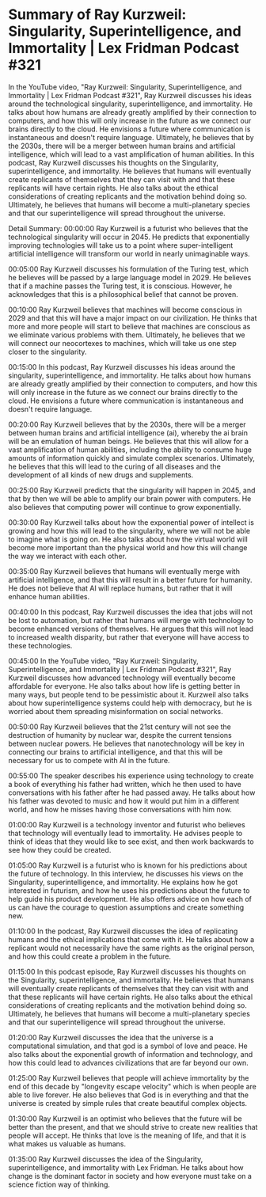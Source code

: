 # Summary of Ray Kurzweil: Singularity, Superintelligence, and Immortality | Lex Fridman Podcast #321

In the YouTube video, "Ray Kurzweil: Singularity, Superintelligence, and Immortality | Lex Fridman Podcast #321", Ray Kurzweil discusses his ideas around the technological singularity, superintelligence, and immortality. He talks about how humans are already greatly amplified by their connection to computers, and how this will only increase in the future as we connect our brains directly to the cloud. He envisions a future where communication is instantaneous and doesn't require language. Ultimately, he believes that by the 2030s, there will be a merger between human brains and artificial intelligence, which will lead to a vast amplification of human abilities.
In this podcast, Ray Kurzweil discusses his thoughts on the Singularity, superintelligence, and immortality. He believes that humans will eventually create replicants of themselves that they can visit with and that these replicants will have certain rights. He also talks about the ethical considerations of creating replicants and the motivation behind doing so. Ultimately, he believes that humans will become a multi-planetary species and that our superintelligence will spread throughout the universe.

Detail Summary: 
00:00:00
Ray Kurzweil is a futurist who believes that the technological singularity will occur in 2045. He predicts that exponentially improving technologies will take us to a point where super-intelligent artificial intelligence will transform our world in nearly unimaginable ways.

00:05:00
Ray Kurzweil discusses his formulation of the Turing test, which he believes will be passed by a large language model in 2029. He believes that if a machine passes the Turing test, it is conscious. However, he acknowledges that this is a philosophical belief that cannot be proven.

00:10:00
Ray Kurzweil believes that machines will become conscious in 2029 and that this will have a major impact on our civilization. He thinks that more and more people will start to believe that machines are conscious as we eliminate various problems with them. Ultimately, he believes that we will connect our neocortexes to machines, which will take us one step closer to the singularity.

00:15:00
In this podcast, Ray Kurzweil discusses his ideas around the singularity, superintelligence, and immortality. He talks about how humans are already greatly amplified by their connection to computers, and how this will only increase in the future as we connect our brains directly to the cloud. He envisions a future where communication is instantaneous and doesn't require language.

00:20:00
Ray Kurzweil believes that by the 2030s, there will be a merger between human brains and artificial intelligence (ai), whereby the ai brain will be an emulation of human beings. He believes that this will allow for a vast amplification of human abilities, including the ability to consume huge amounts of information quickly and simulate complex scenarios. Ultimately, he believes that this will lead to the curing of all diseases and the development of all kinds of new drugs and supplements.

00:25:00
Ray Kurzweil predicts that the singularity will happen in 2045, and that by then we will be able to amplify our brain power with computers. He also believes that computing power will continue to grow exponentially.

00:30:00
Ray Kurzweil talks about how the exponential power of intellect is growing and how this will lead to the singularity, where we will not be able to imagine what is going on. He also talks about how the virtual world will become more important than the physical world and how this will change the way we interact with each other.

00:35:00
Ray Kurzweil believes that humans will eventually merge with artificial intelligence, and that this will result in a better future for humanity. He does not believe that AI will replace humans, but rather that it will enhance human abilities.

00:40:00
In this podcast, Ray Kurzweil discusses the idea that jobs will not be lost to automation, but rather that humans will merge with technology to become enhanced versions of themselves. He argues that this will not lead to increased wealth disparity, but rather that everyone will have access to these technologies.

00:45:00
In the YouTube video, "Ray Kurzweil: Singularity, Superintelligence, and Immortality | Lex Fridman Podcast #321", Ray Kurzweil discusses how advanced technology will eventually become affordable for everyone. He also talks about how life is getting better in many ways, but people tend to be pessimistic about it. Kurzweil also talks about how superintelligence systems could help with democracy, but he is worried about them spreading misinformation on social networks.

00:50:00
Ray Kurzweil believes that the 21st century will not see the destruction of humanity by nuclear war, despite the current tensions between nuclear powers. He believes that nanotechnology will be key in connecting our brains to artificial intelligence, and that this will be necessary for us to compete with AI in the future.

00:55:00
The speaker describes his experience using technology to create a book of everything his father had written, which he then used to have conversations with his father after he had passed away. He talks about how his father was devoted to music and how it would put him in a different world, and how he misses having those conversations with him now.

01:00:00
Ray Kurzweil is a technology inventor and futurist who believes that technology will eventually lead to immortality. He advises people to think of ideas that they would like to see exist, and then work backwards to see how they could be created.

01:05:00
Ray Kurzweil is a futurist who is known for his predictions about the future of technology. In this interview, he discusses his views on the Singularity, superintelligence, and immortality. He explains how he got interested in futurism, and how he uses his predictions about the future to help guide his product development. He also offers advice on how each of us can have the courage to question assumptions and create something new.

01:10:00
In the podcast, Ray Kurzweil discusses the idea of replicating humans and the ethical implications that come with it. He talks about how a replicant would not necessarily have the same rights as the original person, and how this could create a problem in the future.

01:15:00
In this podcast episode, Ray Kurzweil discusses his thoughts on the Singularity, superintelligence, and immortality. He believes that humans will eventually create replicants of themselves that they can visit with and that these replicants will have certain rights. He also talks about the ethical considerations of creating replicants and the motivation behind doing so. Ultimately, he believes that humans will become a multi-planetary species and that our superintelligence will spread throughout the universe.

01:20:00
Ray Kurzweil discusses the idea that the universe is a computational simulation, and that god is a symbol of love and peace. He also talks about the exponential growth of information and technology, and how this could lead to advances civilizations that are far beyond our own.

01:25:00
Ray Kurzweil believes that people will achieve immortality by the end of this decade by "longevity escape velocity" which is when people are able to live forever. He also believes that God is in everything and that the universe is created by simple rules that create beautiful complex objects.

01:30:00
Ray Kurzweil is an optimist who believes that the future will be better than the present, and that we should strive to create new realities that people will accept. He thinks that love is the meaning of life, and that it is what makes us valuable as humans.

01:35:00
Ray Kurzweil discusses the idea of the Singularity, superintelligence, and immortality with Lex Fridman. He talks about how change is the dominant factor in society and how everyone must take on a science fiction way of thinking.

